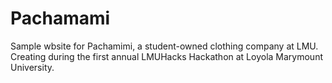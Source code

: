 # Pachamami

Sample wbsite for Pachamimi, a student-owned clothing company at LMU. Creating during the first annual LMUHacks Hackathon at Loyola Marymount University.
